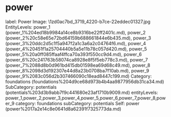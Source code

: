 # power

label: Power
Image: \1zd0ac7bd_3719_4220-b7ce-22eddec01327.jpg
EntityLevels: power_1 (power_1%204ed18b9984a14ce8b9316be22ff2401c.md), power_2 (power_2%20c58e65e72bd64159b688661844e6b435.md), power_3 (power_3%20ddc2d5c1f5a947f2a1c3a6a2c04764f6.md), power_4 (power_4%20451f1a25704440b5a5e11b78c057d420.md), power_5 (power_5%20a0ff085ffaaf4ffca70a393f550cc9d4.md), power_6 (power_6%20c241763b58074ca8928e8f5f5eb778c3.md), power_7 (power_7%2088d8b0d961bd415db01598ea69d68c49.md), power_8 (power_8%2098d3d192307e44d8a23b0708ba7f10ab.md), power_9 (power_9%2083c056d2b307466090c18ead8447c199.md)
Category: foundations (foundations%204d9ce68d973b4b4aa9877956db31ca34.md)
SubCategory: potentials (potentials%203d3b9abb7f9c441680e23af1710b9009.md)
entityLevels: power_1,power_2,power_3,power_4,power_5,power_6,power_7,power_8,power_9
category: foundations
subCategory: potentials
Self: power (power%2017a2e14c8e0641d8a62391f7325773da.md)

[](Untitled%20ee651602c99442e8934042f6e0831fa7.md)
